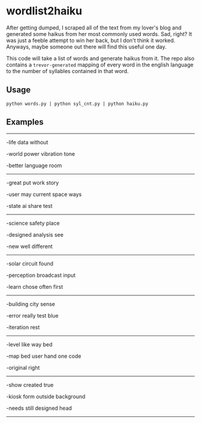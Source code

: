 # wordlist2haiku
After getting dumped, I scraped all of the text from my lover's blog and 
generated some haikus from her most commonly used words. Sad, right?
It was just a feeble attempt to win her back, but I don't think it worked.
Anyways, maybe someone out there will find this useful one day.

This code will take a list of words and generate haikus from it.
The repo also contains a `trevor-generated` mapping of every word
in the english language to the number of syllables contained in that word.

## Usage
`python words.py | python syl_cnt.py | python haiku.py`

## Examples

*****************************************************
-life data without

-world power vibration tone

-better language room

*****************************************************
-great put work story

-user may current space ways

-state ai share test
*****************************************************
-science safety place

-designed analysis see

-new well different
*****************************************************
-solar circuit found

-perception broadcast input

-learn chose often first
*****************************************************
-building city sense

-error really test blue

-iteration rest
*****************************************************
-level like way bed

-map bed user hand one code

-original right
*****************************************************
-show created true

-kiosk form outside background

-needs still designed head
*****************************************************
